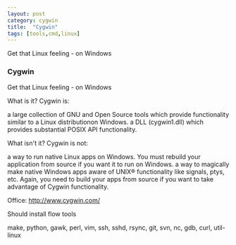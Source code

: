 ```yaml
---
layout: post
category: cygwin
title:  "Cygwin"
tags: [tools,cmd,linux]
---
```


Get that Linux feeling - on Windows

<!-- more -->

### Cygwin

Get that Linux feeling - on Windows

What is it?
Cygwin is:

a large collection of GNU and Open Source tools which provide functionality similar to a Linux distributionon Windows.
a DLL (cygwin1.dll) which provides substantial POSIX API functionality.

What isn't it?
Cygwin is not:

a way to run native Linux apps on Windows. You must rebuild your application from source if you want it to run on Windows.
a way to magically make native Windows apps aware of UNIX® functionality like signals, ptys, etc. Again, you need to build your apps from source if you want to take advantage of Cygwin functionality.

Office: http://www.cygwin.com/

Should install flow tools

make, python, gawk, perl, vim, ssh, sshd, rsync, git, svn, nc, gdb, curl, util-linux
